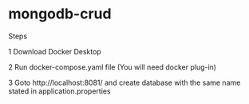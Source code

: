 # mongodb-crud

Steps

1 Download Docker Desktop

2 Run docker-compose.yaml file (You will need docker plug-in)

3 Goto http://localhost:8081/ and create database with the same name stated in application.properties





